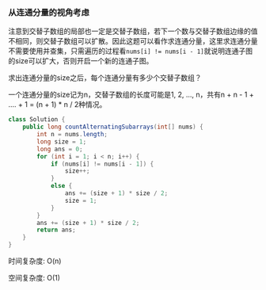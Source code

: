 ### 从连通分量的视角考虑

注意到交替子数组的局部也一定是交替子数组，若下一个数与交替子数组边缘的值不相同，则交替子数组可以扩散。因此这题可以看作求连通分量，这里求连通分量不需要使用并查集，只需遍历的过程看`nums[i] != nums[i - 1]`就说明连通子图的size可以扩大，否则开启一个新的连通子图。

求出连通分量的size之后，每个连通分量有多少个交替子数组？

一个连通分量的size记为n，交替子数组的长度可能是1, 2, ..., n，共有n + n - 1 + .... + 1 = (n + 1) * n / 2种情况。

```Java
class Solution {
    public long countAlternatingSubarrays(int[] nums) {
        int n = nums.length;
        long size = 1;
        long ans = 0;
        for (int i = 1; i < n; i++) {
            if (nums[i] != nums[i - 1]) {
                size++;
            }
            else {
                ans += (size + 1) * size / 2;
                size = 1;
            }
        }
        ans += (size + 1) * size / 2;
        return ans;
    }
}
```

时间复杂度: O(n)

空间复杂度: O(1)